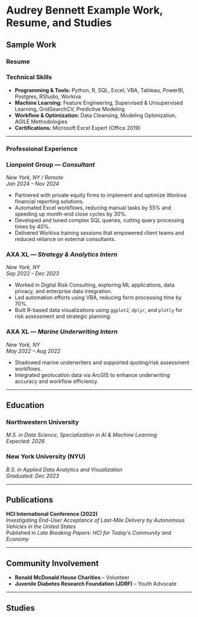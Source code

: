 # Audrey Bennett Example Work, Resume, and Studies

## Sample Work






### Resume

### Technical Skills
- **Programming & Tools:** Python, R, SQL, Excel, VBA, Tableau, PowerBI, Postgres, RStudio, Workiva
- **Machine Learning:** Feature Engineering, Supervised & Unsupervised Learning, GridSearchCV, Predictive Modeling
- **Workflow & Optimization:** Data Cleansing, Modeling Optimization, AGILE Methodologies
- **Certifications:** Microsoft Excel Expert (Office 2019)

-----------------------------------
### Professional Experience

### **Lionpoint Group** — *Consultant*  
*New York, NY / Remote*  
*Jan 2024 – Nov 2024*

- Partnered with private equity firms to implement and optimize Workiva financial reporting solutions.
- Automated Excel workflows, reducing manual tasks by 55% and speeding up month-end close cycles by 30%.
- Developed and tuned complex SQL queries, cutting query processing times by 40%.
- Delivered Workiva training sessions that empowered client teams and reduced reliance on external consultants.

### **AXA XL** — *Strategy & Analytics Intern*  
*New York, NY*  
*Sep 2022 – Dec 2023*

- Worked in Digital Risk Consulting, exploring ML applications, data privacy, and enterprise data integration.
- Led automation efforts using VBA, reducing form processing time by 70%.
- Built R-based data visualizations using `ggplot2`, `dplyr`, and `plotly` for risk assessment and strategic planning.

### **AXA XL** — *Marine Underwriting Intern*  
*New York, NY*  
*May 2022 – Aug 2022*

- Shadowed marine underwriters and supported quoting/risk assessment workflows.
- Integrated geolocation data via ArcGIS to enhance underwriting accuracy and workflow efficiency.

-----------------------------------
## Education

### **Northwestern University**  
*M.S. in Data Science, Specialization in AI & Machine Learning*  
*Expected: 2026*

### **New York University (NYU)**  
*B.S. in Applied Data Analytics and Visualization*  
*Graduated: Dec 2023*

-----------------------------------
## Publications

**HCI International Conference (2022)**  
*Investigating End-User Acceptance of Last-Mile Delivery by Autonomous Vehicles in the United States*  
Published in *Late Breaking Papers: HCI for Today's Community and Economy*

-----------------------------------
## Community Involvement

- **Ronald McDonald House Charities** – Volunteer  
- **Juvenile Diabetes Research Foundation (JDRF)** – Youth Advocate

-----------------------------------

## Studies
